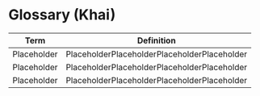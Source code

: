 # Glossary (Khai)

| Term          | Definition                              |
|---------------|-----------------------------------------|
| Placeholder   | PlaceholderPlaceholderPlaceholderPlaceholder |
| Placeholder   | PlaceholderPlaceholderPlaceholderPlaceholder |
| Placeholder   | PlaceholderPlaceholderPlaceholderPlaceholder |
